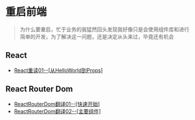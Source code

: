 # 重启前端
> 为什么要重启，忙于业务的我猛然回头发现我好像只是会使用组件库和进行简单的开发，为了解决这一问题，还是决定从头来过，毕竟还有机会

## React
- [React重读01--[从HelloWorld到Props]](./docs/React/01--从官方文档开始.md)

## React Router Dom

- [ReactRouterDom翻译01--[快速开始]](./docs/ReactRouterDom/01--快速开始.md)
- [ReactRouterDom翻译02--[主要组件]](./docs/ReactRouterDom/02--主要组件.md)